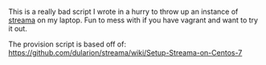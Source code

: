 This is a really bad script I wrote in a hurry to throw up an instance of [streama](https://github.com/dularion/streama) on my laptop. Fun to mess with if you have vagrant and want to try it out.

The provision script is based off of: https://github.com/dularion/streama/wiki/Setup-Streama-on-Centos-7

